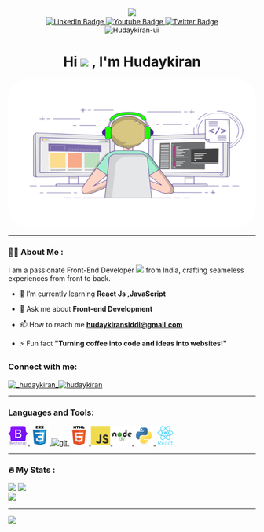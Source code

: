    <div id="header" align="center">
        <img src="https://media.giphy.com/media/M9gbBd9nbDrOTu1Mqx/giphy.gif" width="100"/>
      </div>
      <div id="badges"  align="center">
        <a href="your-linkedin-URL">
          <img src="https://img.shields.io/badge/LinkedIn-blue?style=for-the-badge&logo=linkedin&logoColor=white" alt="LinkedIn Badge"/>
        </a>
        <a href="your-youtube-URL">
          <img src="https://img.shields.io/badge/YouTube-red?style=for-the-badge&logo=youtube&logoColor=white" alt="Youtube Badge"/>
        </a>
        <a href="your-twitter-URL">
          <img src="https://img.shields.io/badge/Twitter-blue?style=for-the-badge&logo=twitter&logoColor=white" alt="Twitter Badge"/>
        </a>
      </div>
      <div id="badges" align="center">
         <img src="https://komarev.com/ghpvc/?username=Hudaykiran-ui&label=Profile%20views&color=0e75b6&style=flat-square&color=blue" alt="Hudaykiran-ui" />
      </div>
      <h1 align="center">
        Hi 
        <img src="https://media.giphy.com/media/hvRJCLFzcasrR4ia7z/giphy.gif" width="30px"/>
         , I'm Hudaykiran
      </h1>
      <div align="center">
        <img alt="Coding" height="300" width="600" src="https://raw.githubusercontent.com/mikonoid/mikonoid/main/images/gifs/coder3.gif" style="border-radius: 40px;">
      </div>

---

### :woman_technologist: About Me :
I am a passionate Front-End Developer <img src="https://media.giphy.com/media/WUlplcMpOCEmTGBtBW/giphy.gif" width="30"> from India, crafting seameless experiences from front to back.

- 🌱 I’m currently learning **React Js ,JavaScript**

- 💬 Ask me about **Front-end Development**

- 📫 How to reach me **hudaykiransiddi@gmail.com**

- ⚡ Fun fact **"Turning coffee into code and ideas into websites!"**

<h3 align="left">Connect with me:</h3>
<p align="left">
<a href="https://instagram.com/_hudaykiran_" target="blank"><img align="center" src="https://raw.githubusercontent.com/rahuldkjain/github-profile-readme-generator/master/src/images/icons/Social/instagram.svg" alt="_hudaykiran_" height="30" width="40" /><img align="center" src="https://raw.githubusercontent.com/rahuldkjain/github-profile-readme-generator/master/src/images/icons/Social/facebook.svg" alt="hudaykiran" height="30" width="40" /></a>
</p>


---


<h3 align="left">Languages and Tools:</h3>
<p align="left"> <a href="https://getbootstrap.com" target="_blank" rel="noreferrer"> <img src="https://raw.githubusercontent.com/devicons/devicon/ca28c779441053191ff11710fe24a9e6c23690d6/icons/bootstrap/bootstrap-original-wordmark.svg" alt="bootstrap" width="40" height="40"/> </a> <a href="https://www.w3schools.com/css/" target="_blank" rel="noreferrer"> <img src="https://raw.githubusercontent.com/devicons/devicon/master/icons/css3/css3-original-wordmark.svg" alt="css3" width="40" height="40"/> </a> <a href="https://git-scm.com/" target="_blank" rel="noreferrer"> <img src="https://www.vectorlogo.zone/logos/git-scm/git-scm-icon.svg" alt="git" width="40" height="40"/> </a> <a href="https://www.w3.org/html/" target="_blank" rel="noreferrer"> <img src="https://raw.githubusercontent.com/devicons/devicon/master/icons/html5/html5-original-wordmark.svg" alt="html5" width="40" height="40"/> </a> <a href="https://developer.mozilla.org/en-US/docs/Web/JavaScript" target="_blank" rel="noreferrer"> <img src="https://raw.githubusercontent.com/devicons/devicon/master/icons/javascript/javascript-original.svg" alt="javascript" width="40" height="40"/> </a> <a href="https://nodejs.org" target="_blank" rel="noreferrer"> <img src="https://raw.githubusercontent.com/devicons/devicon/master/icons/nodejs/nodejs-original-wordmark.svg" alt="nodejs" width="40" height="40"/> </a> <a href="https://www.python.org" target="_blank" rel="noreferrer"> <img src="https://raw.githubusercontent.com/devicons/devicon/master/icons/python/python-original.svg" alt="python" width="40" height="40"/> </a> <a href="https://reactjs.org/" target="_blank" rel="noreferrer"> <img src="https://raw.githubusercontent.com/devicons/devicon/master/icons/react/react-original-wordmark.svg" alt="react" width="40" height="40"/> </a> </p>

---

### :fire: My Stats :
![](https://github-readme-streak-stats.herokuapp.com/?user=Hudaykiran-ui&theme=dark&hide_border=false)
![](https://github-readme-stats.vercel.app/api?username=Hudaykiran-ui&theme=dark&hide_border=false&include_all_commits=false&count_private=false)<br/>
![](https://github-readme-stats.vercel.app/api/top-langs/?username=Hudaykiran-ui&theme=dark&hide_border=false&include_all_commits=false&count_private=false&layout=compact)

---
[![](https://visitcount.itsvg.in/api?id=Hudaykiran-ui&icon=0&color=0)](https://visitcount.itsvg.in)
